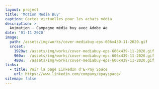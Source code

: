 ```yaml
---
layout: project
title: 'Motion Media Buy'
caption: Cartes virtuelles pour les achats média
description: >
  Animation - Campagne média buy avec Adobe Ae
date: '01-11-2020'
image: 
  path: /assets/img/works/cover-mediabuy-eps-606x439-11-2020.gif
  srcset: 
    1920w: /assets/img/works/cover-mediabuy-eps-606x439-11-2020.gif
    960w:  /assets/img/works/cover-mediabuy-eps-606x439-11-2020.gif
    480w:  /assets/img/works/cover-mediabuy-eps-606x439-11-2020.gif
links:
  - title: Voir la page LinkedIn d'E-Pay Space
    url: https://www.linkedin.com/company/epayspace/
sitemap: false
---
```

